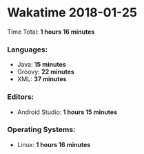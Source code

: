 # Wakatime 2018-01-25

Time Total: **1 hours 16 minutes**

### Languages:
- Java: **15 minutes** 
- Groovy: **22 minutes** 
- XML: **37 minutes** 

### Editors:
- Android Studio: **1 hours 15 minutes** 

### Operating Systems:
- Linux: **1 hours 16 minutes** 

